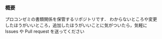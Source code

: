 ### 概要

プロコンゼミの書類関係を保管するリポジトリです．
わからないところや変更したほうがいいところ，追加したほうがいいことに気がついたら，気軽に Issues や Pull request を送ってください
